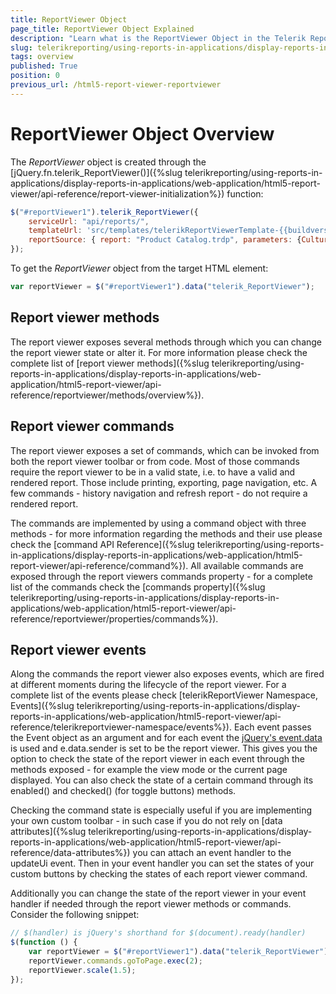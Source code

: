```yaml
---
title: ReportViewer Object
page_title: ReportViewer Object Explained
description: "Learn what is the ReportViewer Object in the Telerik Reporting HTML5 Report Viewer and how to use its functionality."
slug: telerikreporting/using-reports-in-applications/display-reports-in-applications/web-application/html5-report-viewer/api-reference/reportviewer/overview
tags: overview
published: True
position: 0
previous_url: /html5-report-viewer-reportviewer
---
```


# ReportViewer Object Overview

The *ReportViewer* object is created through the [jQuery.fn.telerik_ReportViewer()]({%slug telerikreporting/using-reports-in-applications/display-reports-in-applications/web-application/html5-report-viewer/api-reference/report-viewer-initialization%}) function:

````JavaScript
$("#reportViewer1").telerik_ReportViewer({
	serviceUrl: "api/reports/",
	templateUrl: 'src/templates/telerikReportViewerTemplate-{{buildversion}}.html',
	reportSource: { report: "Product Catalog.trdp", parameters: {CultureID: "en"} }
});
````

To get the *ReportViewer* object from the target HTML element:

````JavaScript
var reportViewer = $("#reportViewer1").data("telerik_ReportViewer");
````

## Report viewer methods

The report viewer exposes several methods through which you can change the report viewer state or alter it. For more information please check the complete list of [report viewer methods]({%slug telerikreporting/using-reports-in-applications/display-reports-in-applications/web-application/html5-report-viewer/api-reference/reportviewer/methods/overview%}).

## Report viewer commands

The report viewer exposes a set of commands, which can be invoked from both the report viewer toolbar or from code. Most of those commands require the report viewer to be in a valid state, i.e. to have a valid and rendered report. Those include printing, exporting, page navigation, etc. A few commands - history navigation and refresh report - do not require a rendered report.

The commands are implemented by using a command object with three methods - for more information regarding the methods and their use please check the [command API Reference]({%slug telerikreporting/using-reports-in-applications/display-reports-in-applications/web-application/html5-report-viewer/api-reference/command%}). All available commands are exposed through the report viewers commands property - for a complete list of the commands check the [commands property]({%slug telerikreporting/using-reports-in-applications/display-reports-in-applications/web-application/html5-report-viewer/api-reference/reportviewer/properties/commands%}).

## Report viewer events

Along the commands the report viewer also exposes events, which are fired at different moments during the lifecycle of the report viewer. For a complete list of the events please check [telerikReportViewer Namespace, Events]({%slug telerikreporting/using-reports-in-applications/display-reports-in-applications/web-application/html5-report-viewer/api-reference/telerikreportviewer-namespace/events%}). Each event passes the Event object as an argument and for each event the [jQuery's event.data](https://api.jquery.com/event.data/) is used and e.data.sender is set to be the report viewer. This gives you the option to check the state of the report viewer in each event through the methods exposed - for example the view mode or the current page displayed. You can also check the state of a certain command through its enabled() and checked() (for toggle buttons) methods.

Checking the command state is especially useful if you are implementing your own custom toolbar - in such case if you do not rely on [data attributes]({%slug telerikreporting/using-reports-in-applications/display-reports-in-applications/web-application/html5-report-viewer/api-reference/data-attributes%}) you can attach an event handler to the updateUi event. Then in your event handler you can set the states of your custom buttons by checking the states of each report viewer command.

Additionally you can change the state of the report viewer in your event handler if needed through the report viewer methods or commands. Consider the following snippet:

````JavaScript
// $(handler) is jQuery's shorthand for $(document).ready(handler)
$(function () {
	var reportViewer = $("#reportViewer1").data("telerik_ReportViewer");
	reportViewer.commands.goToPage.exec(2);
	reportViewer.scale(1.5);
});
````

